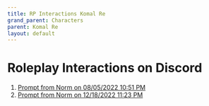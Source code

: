 ```yaml
---
title: RP Interactions Komal Re
grand_parent: Characters
parent: Komal Re
layout: default
---
```


# Roleplay Interactions on Discord

1.	[Prompt from Norm on 08/05/2022 10:51 PM](KomalRe_08052022_2251.html)
2.	[Prompt from Norm on 12/18/2022 11:23 PM](KomalRe_12182022_2323.html)
